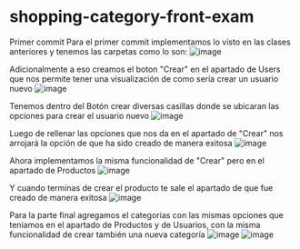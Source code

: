 # shopping-category-front-exam
Primer commit
Para el primer commit implementamos lo visto en las clases anteriores y tenemos las carpetas como lo son: 
![image](https://github.com/user-attachments/assets/0ccd1961-8b6b-48b2-89cf-f1b3a273abf4)

Adicionalmente a eso creamos el boton "Crear" en el apartado de Users que nos permite tener una visualización de como sería crear un usuario nuevo
![image](https://github.com/user-attachments/assets/a61a25a9-4b7d-4a82-8c68-156f9a904671)

Tenemos dentro del Botón crear diversas casillas donde se ubicaran las opciones para crear el usuario nuevo
![image](https://github.com/user-attachments/assets/059f49f5-d85f-43a0-bc86-178d9e217b6b)

Luego de rellenar las opciones que nos da en el apartado de "Crear" nos arrojará la opción de que ha sido creado de manera exitosa
![image](https://github.com/user-attachments/assets/4dcf16dc-bf54-4a29-afd9-4a12b29c84d2)

Ahora implementamos la misma funcionalidad de "Crear" pero en el apartado de Productos
![image](https://github.com/user-attachments/assets/749a4a36-65ab-4d32-abc0-3a21395c7b21)

Y cuando terminas de crear el producto te sale el apartado de que fue creado de manera exitosa
![image](https://github.com/user-attachments/assets/ae2d5284-70e8-4562-b6f6-d6e8d188c9a0)

Para la parte final agregamos el categorias con las mismas opciones que teniamos en el apartado de Productos y de Usuarios, con la misma funcionalidad de crear también una nueva categoría
![image](https://github.com/user-attachments/assets/c720c1b7-bf8a-4dbb-bcc6-907d55a3981c)
![image](https://github.com/user-attachments/assets/c1fdbaae-737e-4f56-b2c3-4c2d95871e15)



